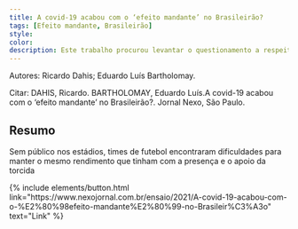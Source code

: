 ```yaml
---
title: A covid-19 acabou com o ‘efeito mandante’ no Brasileirão?
tags: [Efeito mandante, Brasileirão]
style: 
color: 
description: Este trabalho procurou levantar o questionamento a respeito do impacto da pandemia do COVID-19 no efeito de mando de campo dos times participantes do campeonato brasileiro de futebol.
---
```


Autores: Ricardo Dahis; Eduardo Luís Bartholomay.

Citar: DAHIS, Ricardo. BARTHOLOMAY, Eduardo Luís.A covid-19 acabou com o ‘efeito mandante’ no Brasileirão?. Jornal Nexo, São Paulo. 

## Resumo

Sem público nos estádios, times de futebol encontraram dificuldades para manter o mesmo rendimento que tinham com a presença e o apoio da torcida

<p class="text-center">
{% include elements/button.html link="https://www.nexojornal.com.br/ensaio/2021/A-covid-19-acabou-com-o-%E2%80%98efeito-mandante%E2%80%99-no-Brasileir%C3%A3o" text="Link" %}
